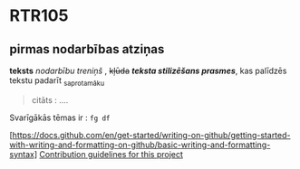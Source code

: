 # RTR105
## pirmas nodarbības atziņas
**teksts**
_nodarbību treniņš_ , 
~~kļūda~~
***teksta stilizēšans prasmes***, kas palīdzēs tekstu padarīt <sub>saprotamāku</sub>
>citāts : ....
>
Svarīgākās tēmas ir :
`fg df`

[https://docs.github.com/en/get-started/writing-on-github/getting-started-with-writing-and-formatting-on-github/basic-writing-and-formatting-syntax]
[Contribution guidelines for this project](sco.jpeg)
